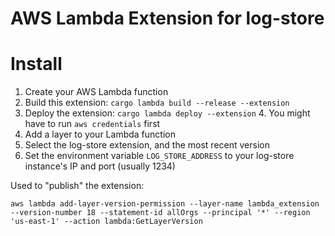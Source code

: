 # AWS Lambda Extension for log-store


# Install

1. Create your AWS Lambda function
2. Build this extension: `cargo lambda build --release --extension`
3. Deploy the extension: `cargo lambda deploy --extension`
   4. You might have to run `aws credentials` first
1. Add a layer to your Lambda function
2. Select the log-store extension, and the most recent version
3. Set the environment variable `LOG_STORE_ADDRESS` to your log-store instance's IP and port (usually 1234)

Used to "publish" the extension:

```
aws lambda add-layer-version-permission --layer-name lambda_extension --version-number 18 --statement-id allOrgs --principal '*' --region 'us-east-1' --action lambda:GetLayerVersion
```

